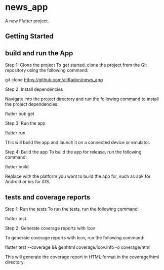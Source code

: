 # news_app

A new Flutter project.

## Getting Started

## build and run the App
Step 1: Clone the project
To get started, clone the project from the Git repository using the following command:

git clone https://github.com/aliKadon/news_app

Step 2: Install dependencies

Navigate into the project directory and run the following command to install the project dependencies:

flutter pub get

Step 3: Run the app

flutter run

This will build the app and launch it on a connected device or emulator.

Step 4: Build the app
To build the app for release, run the following command:

flutter build <platform>

Replace <platform> with the platform you want to build the app for, such as apk for Android or ios for iOS.



## tests and coverage reports

Step 1: Run the tests
To run the tests, run the following command:

flutter test

Step 2: Generate coverage reports with lcov

To generate coverage reports with lcov, run the following command:

flutter test --coverage && genhtml coverage/lcov.info -o coverage/html

This will generate the coverage report in HTML format in the coverage/html directory.
